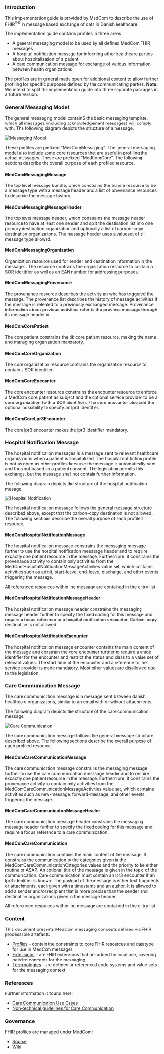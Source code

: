 ### Introduction
This implementation guide is provided by MedCom to describe the use of FHIR<sup>&reg;&copy;</sup> in message based exchange of data in Danish healthcare.

The implementation guide contains profiles in three areas
* A general messaging model to be used by all defined MedCom FHIR messages
* A hospital notification message for informing other healthcare parties about hospitalization of a patient
* A care communication message for exchange of various information between health organizations

The profiles are in general made open for additional content to allow further profiling for specific purposes defined by the communicating parties.
__Note:__ We intend to split the implementation guide into three separate packages in a future version.

### General Messaging Model
The general messaging model containS the basic messaging template, which all messages (including acknowledgement messages) will comply with. The following diagram depicts the structure of a message.

<img alt="Messaging Model" src="./MessagingModel.png" style="float:none; display:block; margin-left:auto; margin-right:auto;" />

These profiles are prefixed "MedComMessaging". The general messaging model also include some core resources that are useful in profiling the actual messages. These are prefixed "MedComCore". The following sections describe the overall purpose of each profiled resource.

#### MedComMessagingMessage
The top level message bundle, which constrains the bundle resource to be a message type with a message header and a list of provenance resources to describe the message history.

#### MedComMessagingMessageHeader
The top level message header, which constrains the message header resource to have at least one sender and split the destination list into one primary destination organization and optionally a list of carbon-copy destination organizations. The message header uses a valueset of all message type allowed.

#### MedComMessagingOrganization
Organization resource used for sender and destination information in the messages. The resource contrains the organization resource to contain a SOR identifier as well as an EAN number for addressing purposes.

#### MedComMessagingProvenance
The provenance resource describes the activity an who has triggered the message. The provenance list describes the history of message activities if the message is releated to a previously exchanged message. Provenance information about previous activities refer to the previous message through its message header id.

#### MedComCorePatient
The core patient constrains the dk core patient resource, making the name and managing organization mandatory.

#### MedComCoreOrganization
The core organization resource contrains the organization resource to contain a SOR identifier.

#### MedComCoreEncounter
The core encounter resource constrains the encounter resource to enforce a MedCom core patient as subject and the optional service provider to be a core organization (with a SOR identifier). The core encounter also add the optional possibility to specify an lpr3 identifier.

#### MedComCoreLpr3Encounter
The core lpr3 encounter makes the lpr3 identifier mandatory.

### Hospital Notification Message
The hospital notification messages is a message sent to relevant healthcare organizations when a patient is hospitalized. The hospital notifiction profile is not as open as other profiles because the message is automatically sent and thus not based on a patient consent. The legislation permits this exchange, but the message shall not contain further information.

The following diagram depicts the structure of the hospital notification mesage.

<img alt="Hospital Notification" src="./HospitalNotification.png" style="float:none; display:block; margin-left:auto; margin-right:auto;" />

The hospital notification message follows the general message structure described above, except that the carbon-copy destination is not allowed. The following sections describe the overall purpose of each profiled resource.

#### MedComHospitalNotificationMessage
The hospital notification message constrains the messaging message further to use the hospital notification messsage header and to require excactly one patient resource in the message. Furthermore, it constrains the provenance activity to contain only activities from the MedComHospitalNotificationMessageActivities value set, which contains activities such as admit, start-leave, end-leave, discharge, and other events triggering the message.

All referenced resources within the message are contained in the entry list.

#### MedComHospitalNotificationMessageHeader
The hospital notification message header constrains the messaging message header further to specify the fixed coding for this message and require a focus reference to a hospital notification encounter. Carbon-copy destination is not allowed.

#### MedComHospitalNotificationEncounter
The hospital notification message encounter contains the main content of the message and constrain the core encounter further to require a uniqe identifier for the encounter and restrict the status and class to a value set of relevant values. The start time of the encounter and a reference to the service provider is made mandatory. Most other values are disallowed due to the legislation. 

### Care Communication Message
The care communication message is a message sent between danish healthcare organizations, similar to an email with or without attachments.

The following diagram depicts the structure of the care communication message.

<img alt="Care Communication" src="./CareCommunication.png" style="float:none; display:block; margin-left:auto; margin-right:auto;" />

The care communication message follows the general message structure described above. The following sections describe the overall purpose of each profiled resource.

#### MedComCareCommunicationMessage
The care communication message constrains the messaging message further to use the care communication messsage header and to require excactly one patient resource in the message. Furthermore, it constrains the provenance activity to contain only activities from the MedComCareCommunicationMessageActivities value set, which contains activities such as new-message, forward-message, and other events triggering the message.

#### MedComCareCommunicatonMessageHeader
The care communication message header constrains the messaging message header further to specify the fixed coding for this message and require a focus reference to a care communication.

#### MedComCareCommunication
The care communication contains the main content of the message. It constrains the communication to the categories given in the MedComCareCommunicationCategories values and the priority to be either routine or ASAP. An optional title of the message is given in the topic of the communication. Care communication must contain an lpr3 encounter if an lpr3 identifier is known. The payload of the message is either text fragments or attachments, each given with a timestamp and an author. It is allowed to add a sender and/or recipient that is more precise than the sender and destination organizations given in the message header.

All referenced resources within the message are contained in the entry list.

### Content

This document presents MedCom messaging concepts defined via FHIR processable artefacts:

* [Profiles](profiles.html) - contain the constraints to core FHIR resources and datatype for use in MedCom messages
* [Extensions](extensions.html) - are FHIR extensions that are added for local use, covering needed concepts for the messaging
* [Terminologies](terminology.html) - are defined or referenced code systems and value sets for the messaging context

### References

Further information is found here:

* [Care Communication Use Cases](http://svn.medcom.dk/svn/drafts/Standarder/HL7/FHIR/ClinicalEmail/Dokumentation/USE%20CASES_FHIR%20Care%20Communication_20201208.pdf)
* [Non-technical guidelines for Care Communication](http://svn.medcom.dk/svn/drafts/Standarder/HL7/FHIR/ClinicalEmail/Dokumentation/FHIR%20Care%20Communication,%20MedCom%20FHIR%20Standard%20v.%200.4_20201208.pdf)

### Governance

FHIR profiles are managed under MedCom:

* [Source](https://github.com/hl7dk/dk-medcom)
* [Wiki](https://github.com/hl7dk/dk-medcom)